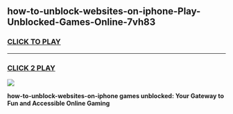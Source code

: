 
## how-to-unblock-websites-on-iphone-Play-Unblocked-Games-Online-7vh83
<h3>
<a href="https://premium76.site?title=how-to-unblock-websites-on-iphone&ref=25A">CLICK TO PLAY</a></h3>
<hr>

<h3>
<a href="https://premium76.site?title=how-to-unblock-websites-on-iphone&ref=25A">CLICK 2 PLAY</a>
  
</h3>

<a href="https://premium76.site?title=how-to-unblock-websites-on-iphone&ref=25A"><img src="https://clearcache.store/games.png"></a>


**how-to-unblock-websites-on-iphone games unblocked: Your Gateway to Fun and Accessible Online Gaming**
